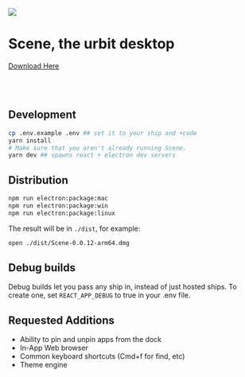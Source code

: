 ![](https://planet.one/static/media/scene-logotype-white.f7dff4982e3d8e0003be3f937904a442.svg)

# Scene, the urbit desktop

[Download Here](https://planet.one/scene/)

<br>
<br>

## Development

```bash
cp .env.example .env ## set it to your ship and +code
yarn install
# Make sure that you aren't already running Scene.
yarn dev ## spawns react + electron dev servers
```

## Distribution

```bash
npm run electron:package:mac
npm run electron:package:win
npm run electron:package:linux
```

The result will be in `./dist`, for example:

```bash
open ./dist/Scene-0.0.12-arm64.dmg
```

## Debug builds

Debug builds let you pass any ship in, instead of just hosted ships. To create one, set `REACT_APP_DEBUG` to true in your .env file.

## Requested Additions
- Ability to pin and unpin apps from the dock
- In-App Web browser
- Common keyboard shortcuts (Cmd+f for find, etc)
- Theme engine

